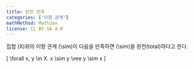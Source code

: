 ```yaml
---
title: 완전 관계
categories: ["이항 관계"]
mathMethod: MathJax
license: CC BY-SA 4.0
---
```


집합 \(X\)위의 이항 관계 \(\sim\)이 다음을 만족하면 \(\sim\)을 완전(total)하다고 한다.

\[ \forall x, y \in X. x \sim y \vee y \sim x \]
